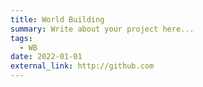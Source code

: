 ```yaml
---
title: World Building
summary: Write about your project here...
tags:
  - WB
date: 2022-01-01
external_link: http://github.com
---
```

